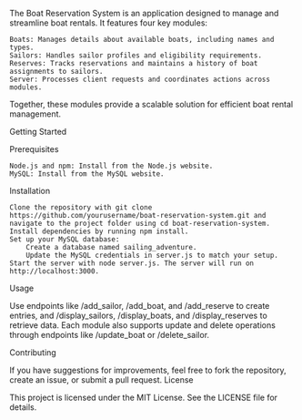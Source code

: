 The Boat Reservation System is an application designed to manage and streamline boat rentals. It features four key modules:

    Boats: Manages details about available boats, including names and types.
    Sailors: Handles sailor profiles and eligibility requirements.
    Reserves: Tracks reservations and maintains a history of boat assignments to sailors.
    Server: Processes client requests and coordinates actions across modules.

Together, these modules provide a scalable solution for efficient boat rental management.

Getting Started

Prerequisites

    Node.js and npm: Install from the Node.js website.
    MySQL: Install from the MySQL website.

Installation

    Clone the repository with git clone https://github.com/yourusername/boat-reservation-system.git and navigate to the project folder using cd boat-reservation-system.
    Install dependencies by running npm install.
    Set up your MySQL database:
        Create a database named sailing_adventure.
        Update the MySQL credentials in server.js to match your setup.
    Start the server with node server.js. The server will run on http://localhost:3000.

Usage

Use endpoints like /add_sailor, /add_boat, and /add_reserve to create entries, and /display_sailors, /display_boats, and /display_reserves to retrieve data. Each module also supports update and delete operations through endpoints like /update_boat or /delete_sailor.

Contributing

If you have suggestions for improvements, feel free to fork the repository, create an issue, or submit a pull request.
License

This project is licensed under the MIT License. See the LICENSE file for details.
